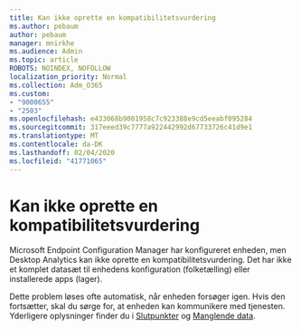 ```yaml
---
title: Kan ikke oprette en kompatibilitetsvurdering
ms.author: pebaum
author: pebaum
manager: mnirkhe
ms.audience: Admin
ms.topic: article
ROBOTS: NOINDEX, NOFOLLOW
localization_priority: Normal
ms.collection: Adm_O365
ms.custom:
- "9000655"
- "2503"
ms.openlocfilehash: e433068b9001958c7c923388e9cd5eeabf095284
ms.sourcegitcommit: 317eeed39c7777a922442992d67733726c41d9e1
ms.translationtype: MT
ms.contentlocale: da-DK
ms.lasthandoff: 02/04/2020
ms.locfileid: "41771065"
---
```

# <a name="cant-create-a-compatibility-assessment"></a>Kan ikke oprette en kompatibilitetsvurdering

Microsoft Endpoint Configuration Manager har konfigureret enheden, men Desktop Analytics kan ikke oprette en kompatibilitetsvurdering. Det har ikke et komplet datasæt til enhedens konfiguration (folketælling) eller installerede apps (lager).

Dette problem løses ofte automatisk, når enheden forsøger igen. Hvis den fortsætter, skal du sørge for, at enheden kan kommunikere med tjenesten. Yderligere oplysninger finder du i [Slutpunkter](https://docs.microsoft.com/configmgr/desktop-analytics/enable-data-sharing#endpoints) og [Manglende data](https://docs.microsoft.com/configmgr/desktop-analytics/monitor-connection-health#missing-data).
